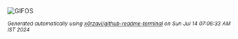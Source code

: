 <div align="justify">
<picture>
    <source media="(prefers-color-scheme: dark)" srcset="https://i.ibb.co/y0XLgm5/output-gif.gif">
    <source media="(prefers-color-scheme: light)" srcset="https://i.ibb.co/y0XLgm5/output-gif.gif">
    <img alt="GIFOS" src="https://i.ibb.co/y0XLgm5/output-gif.gif">
</picture>

<sub><i>Generated automatically using [x0rzavi/github-readme-terminal](https://github.com/x0rzavi/github-readme-terminal) on Sun Jul 14 07:06:33 AM IST 2024</i></sub>

<!-- <details>
<summary>More details</summary>

</details> -->
</div>

<!-- Image deletion URL: https://ibb.co/wyRDpZC/49802a0f9744cc99413b7836b353e1ba -->